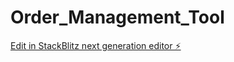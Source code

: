 # Order_Management_Tool

[Edit in StackBlitz next generation editor ⚡️](https://stackblitz.com/~/github.com/Narmik88/Order_Management_Tool)
